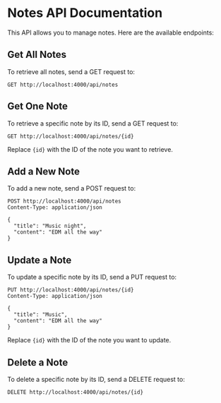 
# Notes API Documentation

This API allows you to manage notes. Here are the available endpoints:

## Get All Notes

To retrieve all notes, send a GET request to:

`GET http://localhost:4000/api/notes`

## Get One Note

To retrieve a specific note by its ID, send a GET request to:


`GET http://localhost:4000/api/notes/{id}`


Replace `{id}` with the ID of the note you want to retrieve.

## Add a New Note

To add a new note, send a POST request to:

```
POST http://localhost:4000/api/notes 
Content-Type: application/json

{ 
  "title": "Music night", 
  "content": "EDM all the way" 
}
```

## Update a Note

To update a specific note by its ID, send a PUT request to:

```
PUT http://localhost:4000/api/notes/{id} 
Content-Type: application/json

{ 
  "title": "Music", 
  "content": "EDM all the way" 
}
```

Replace `{id}` with the ID of the note you want to update.

## Delete a Note

To delete a specific note by its ID, send a DELETE request to:


`DELETE http://localhost:4000/api/notes/{id}`
